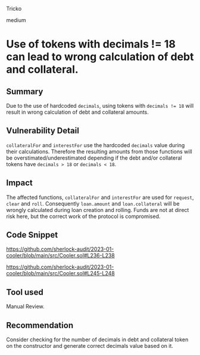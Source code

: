 Tricko

medium

# Use of tokens with decimals != 18 can lead to wrong calculation of debt and collateral.

## Summary
Due to the use of hardcoded `decimals`, using tokens with `decimals != 18` will result in wrong calculation of debt and collateral amounts.

## Vulnerability Detail
`collateralFor` and `interestFor` use the hardcoded `decimals` value during their calculations. Therefore the resulting amounts from those functions will be overstimated/underestimated depending if the debt and/or collateral tokens have `decimals > 18` or `decimals < 18`.

## Impact
The affected functions, `collateralFor` and `interestFor` are used for `request`, `clear` and `roll`. Consequently `loan.amount` and `loan.collateral` will be wrongly calculated during loan creation and rolling.
Funds are not at direct risk here, but the correct work of the protocol is compromised.

## Code Snippet
https://github.com/sherlock-audit/2023-01-cooler/blob/main/src/Cooler.sol#L236-L238

https://github.com/sherlock-audit/2023-01-cooler/blob/main/src/Cooler.sol#L245-L248

## Tool used
Manual Review.

## Recommendation
Consider checking for the number of decimals in debt and collateral token on the constructor and generate correct decimals value based on it.
